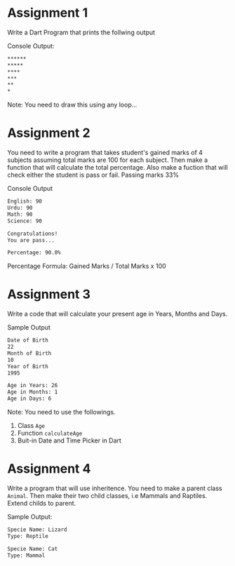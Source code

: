 # Assignment 1
Write a Dart Program that prints the follwing output

Console Output:
```bash
******
*****
****
***
**
*
```
Note: You need to draw this using any loop...

# Assignment 2
You need to write a program that takes student's gained marks of 4 subjects assuming total marks are 100 for each subject. Then make a function that will calculate the total percentage. Also make a fuction that will check either the student is pass or fail. Passing marks 33%

Console Output
```bash
English: 90
Urdu: 90
Math: 90
Science: 90

Congratulations! 
You are pass...

Percentage: 90.0%
```
Percentage Formula: Gained Marks / Total Marks x 100

# Assignment 3
Write a code that will calculate your present age in Years, Months and Days.

Sample Output
```bash
Date of Birth
22
Month of Birth
10
Year of Birth
1995

Age in Years: 26
Age in Months: 1
Age in Days: 6
```
Note: You need to use the followings.
1. Class `Age`
2. Function `calculateAge`
3. Buit-in Date and Time Picker in Dart

# Assignment 4
Write a program that will use inheritence. You need to make a parent class `Animal`. Then make their two child classes, i.e Mammals and Raptiles. Extend childs to parent.

Sample Output:
```bash
Specie Name: Lizard
Type: Reptile

Specie Name: Cat
Type: Mammal
```